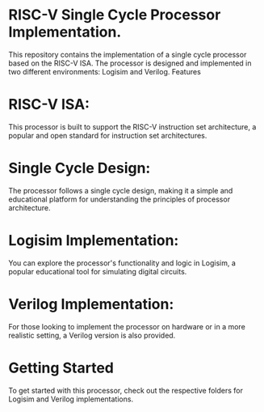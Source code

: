 # RISC-V Single Cycle Processor Implementation.

This repository contains the implementation of a single cycle processor based on the RISC-V ISA. The processor is designed and implemented in two different environments: Logisim and Verilog.
Features

   # RISC-V ISA: 
   This processor is built to support the RISC-V instruction set architecture, a popular and open standard for instruction set architectures.

   # Single Cycle Design: 
   The processor follows a single cycle design, making it a simple and educational platform for understanding the principles of processor architecture.

   # Logisim Implementation: 
   You can explore the processor's functionality and logic in Logisim, a popular educational tool for simulating digital circuits.

   # Verilog Implementation: 
   For those looking to implement the processor on hardware or in a more realistic setting, a Verilog version is also provided.

# Getting Started

To get started with this processor, check out the respective folders for Logisim and Verilog implementations. 
